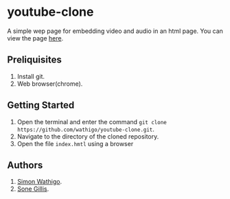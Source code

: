 # youtube-clone
A simple wep page for embedding video and audio in an html page. You can view the page [here](https://wathigo.github.io/youtube-clone/).
## Preliquisites
1. Install git.
2. Web browser(chrome).

## Getting Started
1. Open the terminal and enter the command `git clone https://github.com/wathigo/youtube-clone.git`.
2. Navigate to the directory of the cloned repository.
3. Open the file `index.hmtl` using a browser

## Authors
1. [Simon Wathigo](https://github.com/wathigo).
2. [Sone Gillis](https://github.com/sonegillis).



